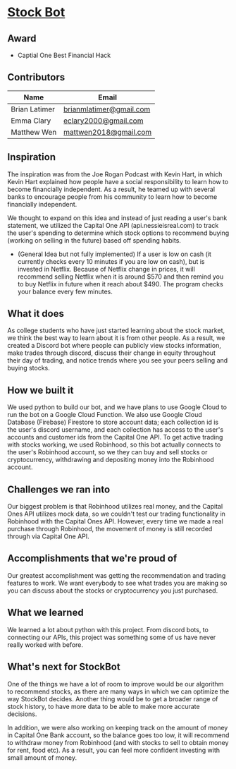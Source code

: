 # [Stock Bot](https://devpost.com/software/stockbot-ckd9j3)

## Award
- Captial One Best Financial Hack

## Contributors
Name | Email|
-----|------
Brian Latimer | brianmlatimer@gmail.com|
Emma Clary | eclary2000@gmail.com |
Matthew Wen | mattwen2018@gmail.com|

## Inspiration
The inspiration was from the Joe Rogan Podcast with Kevin Hart, in which Kevin Hart explained how people have a social responsibility to learn how to become financially independent. As a result, he teamed up with several banks to encourage people from his community to learn how to become financially independent. 

We thought to expand on this idea and instead of just reading a user's bank statement, we utilized the Capital One API (api.nessieisreal.com) to track the user's spending to determine which stock options to recommend buying (working on selling in the future) based off spending habits.
* (General Idea but not fully implemented) If a user is low on cash (it currently checks every 10 minutes if you are low on cash), but is invested in Netflix. Because of Netflix change in prices, it will recommend selling Netflix when it is around $570 and then remind you to buy Netflix in future when it reach about $490. The program checks your balance every few minutes. 

## What it does
As college students who have just started learning about the stock market, we think the best way to learn about it is from other people. As a result, we created a Discord bot where people can publicly view stocks information, make trades through discord, discuss their change in equity throughout their day of trading, and notice trends where you see your peers selling and buying stocks. 

## How we built it
We used python to build our bot, and we have plans to use Google Cloud to run the bot on a Google Cloud Function. We also use Google Cloud Database (Firebase) Firestore to store account data; each collection id is the user's discord username, and each collection has access to the user's accounts and customer ids from the Capital One API. To get active trading with stocks working, we used Robinhood, so this bot actually connects to the user's Robinhood account, so we they can buy and sell stocks or cryptocurrency, withdrawing and depositing money into the Robinhood account. 

## Challenges we ran into
Our biggest problem is that Robinhood utilizes real money, and the Capital Ones API utilizes mock data, so we couldn't test our trading functionality in Robinhood with the Capital Ones API. However, every time we made a real purchase through Robinhood, the movement of money is still recorded through via Capital One API. 

## Accomplishments that we're proud of
Our greatest accomplishment was getting the recommendation and trading features to work. We want everybody to see what trades you are making so you can discuss about the stocks or cryptocurrency you just purchased. 

## What we learned
We learned a lot about python with this project. From discord bots, to connecting our APIs, this project was something some of us have never really worked with before.

## What's next for StockBot
One of the things we have a lot of room to improve would be our algorithm to recommend stocks, as there are many ways in which we can optimize the way StockBot decides. Another thing would be to get a broader range of stock history, to have more data to be able to make more accurate decisions.  

In addition, we were also working on keeping track on the amount of money in Capital One Bank account, so the balance goes too low, it will recommend to withdraw money from Robinhood (and with stocks to sell to obtain money for rent, food etc). As a result, you can feel more confident investing with small amount of money. 
